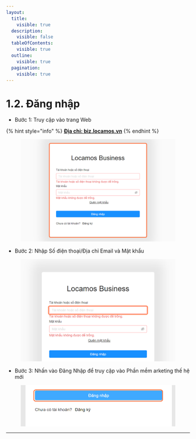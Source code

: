 ```yaml
---
layout:
  title:
    visible: true
  description:
    visible: false
  tableOfContents:
    visible: true
  outline:
    visible: true
  pagination:
    visible: true
---
```


# 1.2. Đăng nhập

* Bước 1: Truy cập vào trang Web&#x20;

{% hint style="info" %}
[**Địa chỉ: biz.locamos.vn**](https://biz.locamos.vn/)
{% endhint %}

<figure><img src="../../../../.gitbook/assets/1.png" alt=""><figcaption></figcaption></figure>



* Bước 2: Nhập Số điện thoại/Địa chỉ Email và Mật khẩu

<figure><img src="../../../../.gitbook/assets/2 (3).png" alt=""><figcaption></figcaption></figure>

* Bước 3: Nhấn vào Đăng Nhập để truy cập vào Phần mềm arketing thế hệ mới

<figure><img src="../../../../.gitbook/assets/b3-dn.png" alt=""><figcaption></figcaption></figure>

***
